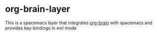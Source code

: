 # org-brain-layer

This is a spacemacs layer that integrates [org-brain](https://github.com/kungsgeten/org-brain) with spacemacs and provides key-bindings in evil mode

